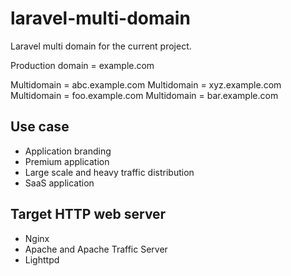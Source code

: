 # laravel-multi-domain
Laravel multi domain for the current project.

Production domain = example.com

Multidomain = abc.example.com
Multidomain = xyz.example.com
Multidomain = foo.example.com
Multidomain = bar.example.com


## Use case

- Application branding
- Premium application
- Large scale and heavy traffic distribution
- SaaS application


## Target HTTP web server

- Nginx
- Apache and Apache Traffic Server
- Lighttpd
